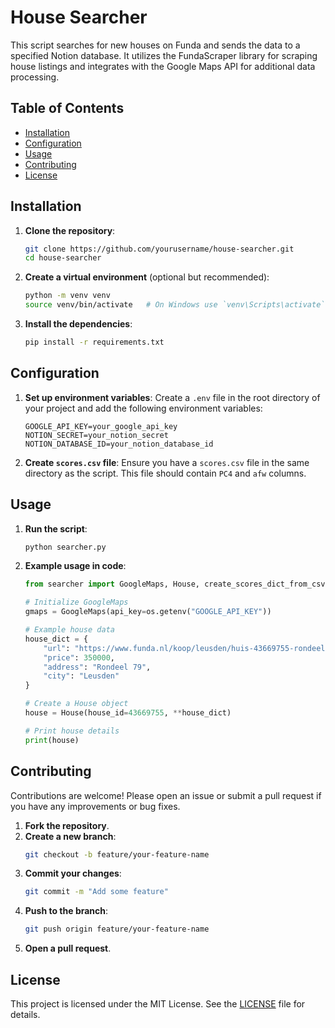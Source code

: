 # House Searcher

This script searches for new houses on Funda and sends the data to a specified Notion database. It utilizes the FundaScraper library for scraping house listings and integrates with the Google Maps API for additional data processing.

## Table of Contents
- [Installation](#installation)
- [Configuration](#configuration)
- [Usage](#usage)
- [Contributing](#contributing)
- [License](#license)

## Installation

1. **Clone the repository**:
    ```sh
    git clone https://github.com/yourusername/house-searcher.git
    cd house-searcher
    ```

2. **Create a virtual environment** (optional but recommended):
    ```sh
    python -m venv venv
    source venv/bin/activate   # On Windows use `venv\Scripts\activate`
    ```

3. **Install the dependencies**:
    ```sh
    pip install -r requirements.txt
    ```

## Configuration

1. **Set up environment variables**:
    Create a `.env` file in the root directory of your project and add the following environment variables:
    ```env
    GOOGLE_API_KEY=your_google_api_key
    NOTION_SECRET=your_notion_secret
    NOTION_DATABASE_ID=your_notion_database_id
    ```

2. **Create `scores.csv` file**:
    Ensure you have a `scores.csv` file in the same directory as the script. This file should contain `PC4` and `afw` columns.

## Usage

1. **Run the script**:
    ```sh
    python searcher.py
    ```

2. **Example usage in code**:
    ```python
    from searcher import GoogleMaps, House, create_scores_dict_from_csv

    # Initialize GoogleMaps
    gmaps = GoogleMaps(api_key=os.getenv("GOOGLE_API_KEY"))

    # Example house data
    house_dict = {
        "url": "https://www.funda.nl/koop/leusden/huis-43669755-rondeel-79/?old_ldp=true",
        "price": 350000,
        "address": "Rondeel 79",
        "city": "Leusden"
    }

    # Create a House object
    house = House(house_id=43669755, **house_dict)

    # Print house details
    print(house)
    ```

## Contributing

Contributions are welcome! Please open an issue or submit a pull request if you have any improvements or bug fixes.

1. **Fork the repository**.
2. **Create a new branch**:
    ```sh
    git checkout -b feature/your-feature-name
    ```
3. **Commit your changes**:
    ```sh
    git commit -m "Add some feature"
    ```
4. **Push to the branch**:
    ```sh
    git push origin feature/your-feature-name
    ```
5. **Open a pull request**.

## License

This project is licensed under the MIT License. See the [LICENSE](LICENSE) file for details.